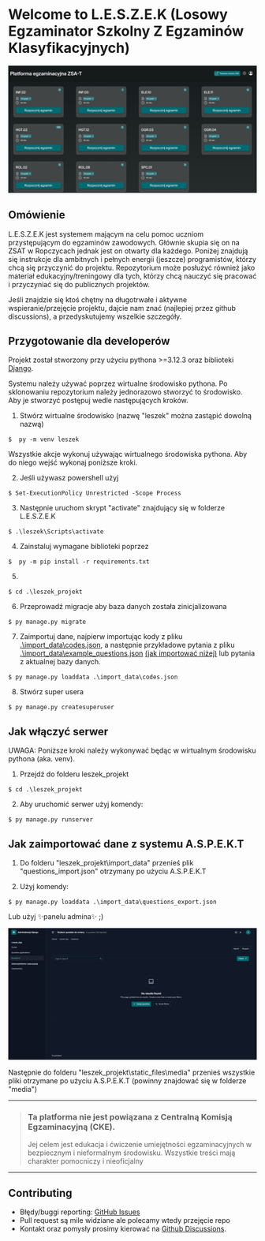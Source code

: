 # Welcome to L.E.S.Z.E.K (Losowy Egzaminator Szkolny Z Egzaminów Klasyfikacyjnych)

![landing dark](./screenshots/landing-dark.png)

## Omówienie

L.E.S.Z.E.K jest systemem mającym na celu pomoc uczniom przystępującym do egzaminów zawodowych. Głównie skupia się on na ZSAT w Ropczycach jednak jest on otwarty dla każdego. Poniżej znajdują się instrukcje dla ambitnych i pełnych energii (jeszcze) programistów, którzy chcą się przyczynić do projektu. Repozytorium może posłużyć również jako materiał edukacyjny/treningowy dla tych, którzy chcą nauczyć się pracować i przyczyniać się do publicznych projektów.

Jeśli znajdzie się ktoś chętny na długotrwałe i aktywne wspieranie/przejęcie projektu, dajcie nam znać (najlepiej przez github discussions), a przedyskutujemy wszelkie szczegóły.

## Przygotowanie dla developerów

Projekt został stworzony przy użyciu pythona >=3.12.3 oraz biblioteki [Django](https://www.djangoproject.com/ 'Dokumentacja Django').

Systemu należy używać poprzez wirtualne środowisko pythona. Po sklonowaniu repozytorium należy jednorazowo stworzyć to środowisko.
Aby je stworzyć postępuj wedle następujących kroków.

1. Stwórz wirtualne środowisko (nazwę "leszek" można zastąpić dowolną nazwą)


```pwsh
$  py -m venv leszek
```

Wszystkie akcje wykonuj używając wirtualnego środowiska pythona. Aby do niego wejść wykonaj poniższe kroki.

2. Jeśli używasz powershell użyj

```pwsh
$ Set-ExecutionPolicy Unrestricted -Scope Process
```

3. Następnie uruchom skrypt "activate" znajdujący się w folderze L.E.S.Z.E.K

```pwsh
$ .\leszek\Scripts\activate
```

4. Zainstaluj wymagane biblioteki poprzez

```pwsh
$  py -m pip install -r requirements.txt
```

5.
```pwsh
$ cd .\leszek_projekt
```

6. Przeprowadź migracje aby baza danych została zinicjalizowana

```pwsh
$ py manage.py migrate
```

7. Zaimportuj dane, najpierw importując kody z pliku [.\import_data\codes.json](leszek_projekt/import_data/codes.json), a następnie przykładowe pytania z pliku [.\import_data\example_questions.json](leszek_projekt/import_data/example_questions.json) [(jak importować niżej)](#jak-zaimportować-dane-z-systemu-aspekt) lub pytania z aktualnej bazy danych.

```pwsh
$ py manage.py loaddata .\import_data\codes.json
```

8. Stwórz super usera

```pwsh
$ py manage.py createsuperuser
```

## Jak włączyć serwer

UWAGA: Poniższe kroki należy wykonywać będąc w wirtualnym środowisku pythona (aka. venv).

1. Przejdź do folderu leszek_projekt


```pwsh
$ cd .\leszek_projekt
```


2. Aby uruchomić serwer użyj komendy:


```pwsh
$ py manage.py runserver
```

## Jak zaimportować dane z systemu A.S.P.E.K.T

1. Do folderu "leszek_projekt\import_data" przenieś plik "questions_import.json" otrzymany po użyciu A.S.P.E.K.T


2. Użyj komendy:

```pwsh
$ py manage.py loaddata .\import_data\questions_export.json
```

Lub użyj ✨panelu admina✨ ;)

![admin import panel](./screenshots/admin_import.png)

Następnie do folderu "leszek_projekt\static_files\media" przenieś wszystkie pliki otrzymane po użyciu A.S.P.E.K.T (powinny znajdować się w folderze "media")

---

> ### Ta platforma nie jest powiązana z Centralną Komisją Egzaminacyjną (CKE).
>
> Jej celem jest edukacja i ćwiczenie umiejętności egzaminacyjnych w bezpiecznym i nieformalnym środowisku.
> Wszystkie treści mają charakter pomocniczy i nieoficjalny

---

## Contributing

- Błędy/buggi reporting: [GitHub Issues](https://github.com/BigPeanutFromStudio/L.E.S.Z.E.K/issues)  
- Pull request są mile widziane ale polecamy wtedy przejęcie repo 
- Kontakt oraz pomysły prosimy kierować na [Github Discussions](https://github.com/BigPeanutFromStudio/L.E.S.Z.E.K/discussions).

